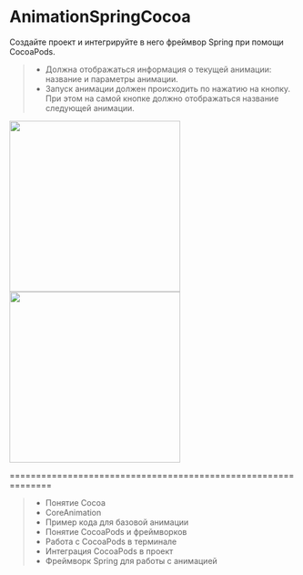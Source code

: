 # AnimationSpringCocoa

Создайте проект и интегрируйте в него фреймвор Spring при помощи CocoaPods.

> + Должна отображаться информация о текущей анимации: название и параметры анимации.
> + Запуск анимации должен происходить по нажатию на кнопку. При этом на самой кнопке должно отображаться название следующей анимации.

<img src = "https://user-images.githubusercontent.com/101284761/167237991-635342ed-35d2-4bda-906d-f23ca1408055.png" width = "300">
<img src = "https://user-images.githubusercontent.com/101284761/167237995-0f6b1d19-91d9-4964-a907-7d3fde37f522.png" width = "300">


==============================================================

> + Понятие Cocoa
> + CoreAnimation
> + Пример кода для базовой анимации
> + Понятие CocoaPods и фреймворков
> + Работа с CocoaPods в терминале
> + Интеграция CocoaPods в проект
> + Фреймворк Spring для работы с анимацией

